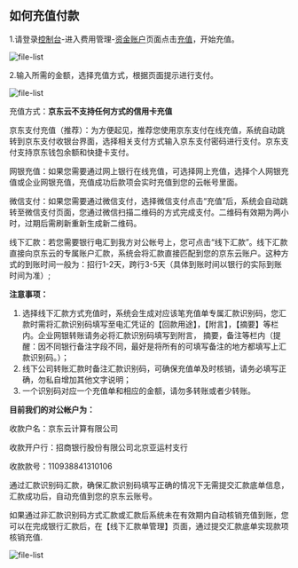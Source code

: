 ## 如何充值付款
1.请登录[控制台](https://console.jdcloud.com/)-进入费用管理-[资金账户](https://uc.jdcloud.com/cost/capital/capital-overview)页面点击[充值](https://uc.jdcloud.com/cost/capital/recharge)，开始充值。

![file-list](https://github.com/jdcloudcom/cn/blob/edit/image/Charge/%E5%85%85%E5%80%BC1.png)

2.输入所需的金额，选择充值方式，根据页面提示进行支付。

![file-list](https://github.com/jdcloudcom/cn/blob/edit/image/Charge/%E5%85%85%E5%80%BC2.jpg)

 

充值方式：**京东云不支持任何方式的信用卡充值**

京东支付充值（推荐）：为方便起见，推荐您使用京东支付在线充值，系统自动跳转到京东支付收银台界面，选择相关支付方式输入京东支付密码进行支付。京东支付支持京东钱包余额和快捷卡支付。

网银充值：如果您需要通过网上银行在线充值，可选择网上充值，选择个人网银充值或企业网银充值，充值成功后款项会实时充值到您的云帐号里面。

微信支付：如果您需要通过微信支付，选择微信支付点击“充值”后，系统会自动跳转至微信支付页面，您通过微信扫描二维码的方式完成支付。二维码有效期为两小时，过期后需刷新重新生成新二维码。

线下汇款：若您需要银行电汇到我方对公帐号上，您可点击“线下汇款”。线下汇款直接向京东云的专属账户汇款，系统会将汇款直接匹配到您的京东云账户。这种方式的到账时间一般为：招行1-2天，跨行3-5天（具体到账时间以银行的实际到账时间为准）;

**注意事项：**

1. 选择线下汇款方式充值时，系统会生成对应该笔充值单专属汇款识别码，您汇款时需将汇款识别码填写至电汇凭证的【回款用途】，【附言】，【摘要】等栏内。企业网银转账请务必将汇款识别码填写到附言， 摘要，备注等栏内（提醒：因不同银行备注字段不同，最好是将所有的可填写备注的地方都填写上汇款识别码。）；
2. 线下公司转账汇款时备注汇款识别码，可确保充值单及时核销，请务必填写正确，勿私自增加其他文字说明；
3. 一个识别码对应一个充值单和相应的金额，请勿多转账或者少转账。


**目前我们的对公帐户为：**

收款户名：京东云计算有限公司

收款开户行：招商银行股份有限公司北京亚运村支行

收款款号：110938841310106

通过汇款识别码汇款，确保汇款识别码填写正确的情况下无需提交汇款底单信息，汇款成功后，自动充值到您的京东云账号。

如果通过非汇款识别码方式汇款或汇款后系统未在有效期内自动核销充值到账，您可以在完成银行汇款后，在【线下汇款单管理】页面，通过提交汇款底单实现款项核销充值.

![file-list](https://github.com/jdcloudcom/cn/blob/edit/image/Charge/%E5%85%85%E5%80%BC3.jpg)
